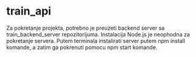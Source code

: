 # train_api
Za pokretanje projekta, potrebno je preuzeti backend server sa train_backend_server repozitorijuma.
Instalacija Node.js je neophodna za pokretanje servera. Putem terminala instalirati server 
putem npm install komande, a zatim ga pokrenuti pomocu npm start komande.
